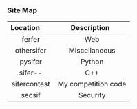 ### Site Map

| Location         | Description          |
|:----------------:|:--------------------:|
| ferfer           | Web                  |
| othersifer       | Miscellaneous        |
| pysifer          | Python               |
| sifer--          | C++                  |
| sifercontest     | My competition code  |
| secsif           | Security             |
